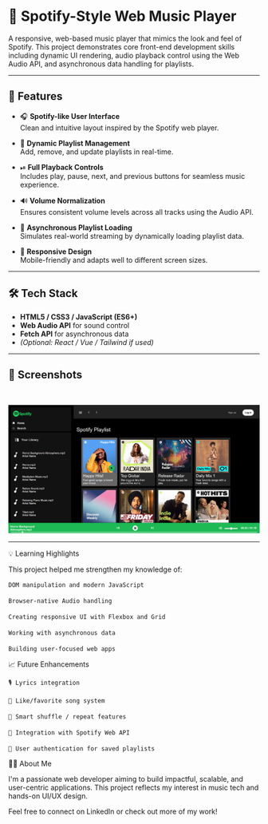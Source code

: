 # 🎵 Spotify-Style Web Music Player

A responsive, web-based music player that mimics the look and feel of Spotify. This project demonstrates core front-end development skills including dynamic UI rendering, audio playback control using the Web Audio API, and asynchronous data handling for playlists.

---

## 📌 Features

- 🎧 **Spotify-like User Interface**  
  Clean and intuitive layout inspired by the Spotify web player.

- 📂 **Dynamic Playlist Management**  
  Add, remove, and update playlists in real-time.

- ⏯ **Full Playback Controls**  
  Includes play, pause, next, and previous buttons for seamless music experience.

- 🔊 **Volume Normalization**  
  Ensures consistent volume levels across all tracks using the Audio API.

- 🔄 **Asynchronous Playlist Loading**  
  Simulates real-world streaming by dynamically loading playlist data.

- 📱 **Responsive Design**  
  Mobile-friendly and adapts well to different screen sizes.

---

## 🛠️ Tech Stack

- **HTML5 / CSS3 / JavaScript (ES6+)**
- **Web Audio API** for sound control
- **Fetch API** for asynchronous data
- *(Optional: React / Vue / Tailwind if used)*

---

## 📸 Screenshots


<br>
<p align="center">
  <img src="home.png" width="600" />
</p>

---

💡 Learning Highlights

This project helped me strengthen my knowledge of:

    DOM manipulation and modern JavaScript

    Browser-native Audio handling

    Creating responsive UI with Flexbox and Grid

    Working with asynchronous data

    Building user-focused web apps

📈 Future Enhancements

    🎙️ Lyrics integration

    💚 Like/favorite song system

    🧠 Smart shuffle / repeat features

    🎵 Integration with Spotify Web API

    🔐 User authentication for saved playlists

🙋‍♂️ About Me

I'm a passionate web developer aiming to build impactful, scalable, and user-centric applications. This project reflects my interest in music tech and hands-on UI/UX design.

Feel free to connect on LinkedIn or check out more of my work!
